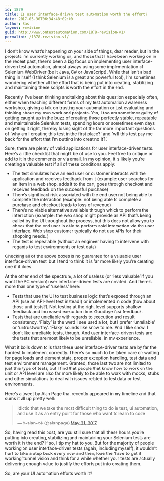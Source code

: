 ```yaml
---
id: 1879
title: Is user interface-driven test automation worth the effort?
date: 2017-05-30T06:34:48+02:00
author: Bas
layout: revision
guid: http://www.ontestautomation.com/1878-revision-v1/
permalink: /1878-revision-v1/
---
```

I don&#8217;t know what&#8217;s happening on your side of things, dear reader, but in the projects I&#8217;m currently working on, and those that I have been working on in the recent past, there&#8217;s been a big focus on implementing user interface-driven test automation, almost always using some implementation of Selenium WebDriver (be it Java, C# or JavaScript). While that isn&#8217;t a bad thing in itself (I think Selenium is a great and powerful tool), I&#8217;m sometimes wondering whether all the effort that is being put into creating, stabilizing and maintaining these scripts is worth the effort in the end.

Recently, I&#8217;ve been thinking and talking about this question especially often, either when teaching different forms of my test automation awareness workshop, giving a talk on trusting your automation or just evaluating and thinking about my own work and projects. Yes, I too am sometimes guilty of getting caught up in the buzz of creating those perfectly stable, repeatable and maintainable Selenium tests, spending hours or sometimes even days on getting it right, thereby losing sight of the far more important questions of &#8216;why am I creating this test in the first place?&#8217; and &#8216;will this test pay me back for the effort that I&#8217;m putting into creating it?&#8217;.

Sure, there are plenty of valid applications for user interface-driven tests. Here&#8217;s a little checklist that might be of use to you. Feel free to critique or add to it in the comments or via email. In my opinion, it is likely you&#8217;re creating a valuable test if all of these conditions apply:

  * The test simulates how an end user or customer interacts with the application and receives feedback from it (example: user searches for an item in a web shop, adds it to the cart, goes through checkout and receives feedback on the successful purchase)
  * There&#8217;s significant risk associated with the end user not being able to complete the interaction (example: not being able to complete a purchase and checkout leads to loss of revenue)
  * There&#8217;s no viable alternative available through which to perform the interaction (example: the web shop might provide an API that&#8217;s being called by the UI throughout the process, but this does not allow you to check that the end user is able to perform said interaction via the user interface. Web shop customer typically do not use APIs for their shopping needs..)
  * The test is repeatable (without an engineer having to intervene with regards to test environments or test data)

Checking all of the above boxes is no guarantee for a valuable user interface-driven test, but I tend to think it is far more likely you&#8217;re creating one if it does. 

At the other end of the spectrum, a lot of useless (or &#8216;less valuable&#8217; if you want the PC version) user interface-driven tests are created. And there&#8217;s more than one type of &#8216;useless&#8217; here:

  * Tests that use the UI to test business logic that&#8217;s exposed through an API (use an API-level test instead!) or implemented in code (how about those unit tests?). Not testing at the right level supports shallow feedback and increased execution time. Goodbye fast feedback.
  * Tests that are unreliable with regards to execution and result consistency. &#8216;Flaky&#8217; is the word I see used a lot, but I prefer &#8216;unreliable&#8217; or &#8216;untrustworthy&#8217;. &#8216;Flaky&#8217; sounds like snow to me. And I like snow. I don&#8217;t like unreliable tests, though. And user interface-driven tests are the tests that are most likely to be unreliable, in my experience.

What it boils down to is that these user interface-driven tests are by far the hardest to implement correctly. There&#8217;s so much to be taken care of: waiting for page loads and element state, proper exception handling, test data and test environment management. Granted, those last two are not limited to just this type of tests, but I find that people that know how to work on the unit or API level are also far more likely to be able to work with mocks, stubs and other simulations to deal with issues related to test data or test environments.

Here&#8217;s a tweet by Alan Page that recently appeared in my timeline and that sums it all up pretty well:

<blockquote class="twitter-tweet" data-width="500" data-dnt="true">
  <p lang="en" dir="ltr">
    Idiotic that we take the most difficult thing to do in test, ui automation, and use it as an entry point for those who want to learn to code
  </p>
  
  <p>
    &mdash; b-alan-cé (@alanpage) <a href="https://twitter.com/alanpage/status/866323176317308929?ref_src=twsrc%5Etfw">May 21, 2017</a>
  </p>
</blockquote>



So, having read this post, are you still sure that all these hours you&#8217;re putting into creating, stabilizing and maintaining your Selenium tests are worth it in the end? If so, I tip my hat to you. But for the majority of people working on user interface-driven tests (again, including myself), it wouldn&#8217;t hurt to take a step back every now and then, lose the &#8216;have to get it working&#8217; tunnel vision and think for a while whether your tests are actually delivering enough value to justify the efforts put into creating them.

So, are your UI automation efforts worth it?